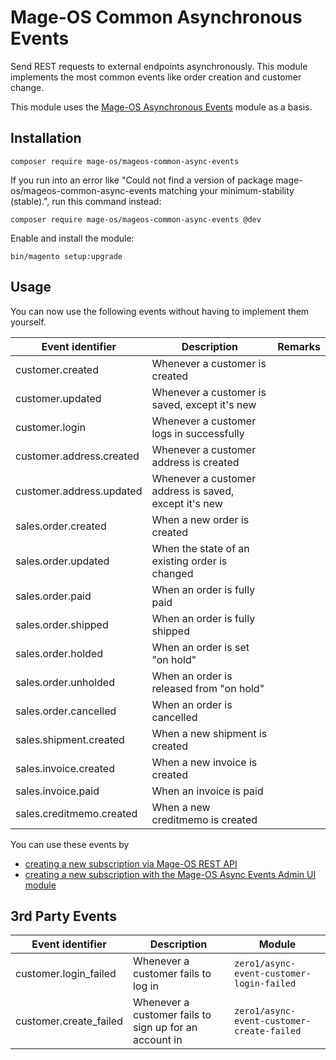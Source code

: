 # Mage-OS Common Asynchronous Events

Send REST requests to external endpoints asynchronously. This module implements the most common events like order creation and customer change.

This module uses the [Mage-OS Asynchronous Events](https://github.com/mage-os/mageos-async-events/) module as a basis.

## Installation

```
composer require mage-os/mageos-common-async-events
```

If you run into an error like "Could not find a version of package mage-os/mageos-common-async-events matching your minimum-stability (stable).", run this command instead:
```
composer require mage-os/mageos-common-async-events @dev
```

Enable and install the module:
```
bin/magento setup:upgrade
```

## Usage

You can now use the following events without having to implement them yourself.

| Event identifier         | Description                                    |Remarks                  |
|--------------------------|------------------------------------------------|-------------------------|
| customer.created         | Whenever a customer is created                 |                  |
| customer.updated         | Whenever a customer is saved, except it's new  |                  |
| customer.login | Whenever a customer logs in successfully | |
| customer.address.created | Whenever a customer address is created                |                  |
| customer.address.updated | Whenever a customer address is saved, except it's new |                  |
| sales.order.created      | When a new order is created                    |                  |
| sales.order.updated      | When the state of an existing order is changed ||
| sales.order.paid         | When an order is fully paid                    ||
| sales.order.shipped      | When an order is fully shipped                 ||
| sales.order.holded       | When an order is set "on hold"                 ||
| sales.order.unholded     | When an order is released from "on hold"       ||
| sales.order.cancelled    | When an order is cancelled                     ||
| sales.shipment.created   | When a new shipment is created                 |                |
| sales.invoice.created    | When a new invoice is created                  |                 |
| sales.invoice.paid       | When an invoice is paid                        |                 |
| sales.creditmemo.created | When a new creditmemo is created               |              |

You can use these events by

* [creating a new subscription via Mage-OS REST API](https://github.com/mage-os/mageos-async-events/#create-subscription)
* [creating a new subscription with the Mage-OS Async Events Admin UI module](https://github.com/mage-os/mageos-async-events-admin-ui)


## 3rd Party Events

| Event identifier | Description | Module |
|-|-|-|
| customer.login_failed | Whenever a customer fails to log in | `zero1/async-event-customer-login-failed` |
| customer.create_failed | Whenever a customer fails to sign up for an account in | `zero1/async-event-customer-create-failed` |
